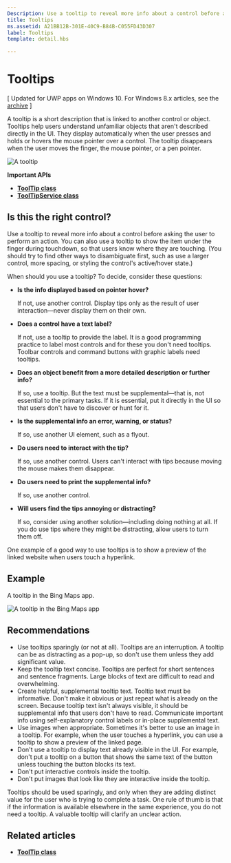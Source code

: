 ```yaml
---
Description: Use a tooltip to reveal more info about a control before asking the user to perform an action.
title: Tooltips
ms.assetid: A21BB12B-301E-40C9-B84B-C055FD43D307
label: Tooltips
template: detail.hbs

---
```


# Tooltips

\[ Updated for UWP apps on Windows 10. For Windows 8.x articles, see the [archive](http://go.microsoft.com/fwlink/p/?linkid=619132) \]

A tooltip is a short description that is linked to another control or object. Tooltips help users understand unfamiliar objects that aren't described directly in the UI. They display automatically when the user presses and holds or hovers the mouse pointer over a control. The tooltip disappears when the user moves the finger, the mouse pointer, or a pen pointer.

![A tooltip](images/controls/tool-tip.png)

**Important APIs**

-   [**ToolTip class**](https://msdn.microsoft.com/library/windows/apps/br227608)
-   [**ToolTipService class**](https://msdn.microsoft.com/library/windows/apps/windows.ui.xaml.controls.tooltipservice)

## Is this the right control?

Use a tooltip to reveal more info about a control before asking the user to perform an action. You can also use a tooltip to show the item under the finger during touchdown, so that users know where they are touching. (You should try to find other ways to disambiguate first, such as use a larger control, more spacing, or styling the control's active/hover state.)

When should you use a tooltip? To decide, consider these questions:

-   **Is the info displayed based on pointer hover?**

    If not, use another control. Display tips only as the result of user interaction—never display them on their own.

-   **Does a control have a text label?**

    If not, use a tooltip to provide the label. It is a good programming practice to label most controls and for these you don't need tooltips. Toolbar controls and command buttons with graphic labels need tooltips.

-   **Does an object benefit from a more detailed description or further info?**

    If so, use a tooltip. But the text must be supplemental—that is, not essential to the primary tasks. If it is essential, put it directly in the UI so that users don't have to discover or hunt for it.

-   **Is the supplemental info an error, warning, or status?**

    If so, use another UI element, such as a flyout.

-   **Do users need to interact with the tip?**

    If so, use another control. Users can't interact with tips because moving the mouse makes them disappear.

-   **Do users need to print the supplemental info?**

    If so, use another control.

-   **Will users find the tips annoying or distracting?**

    If so, consider using another solution—including doing nothing at all. If you do use tips where they might be distracting, allow users to turn them off.

One example of a good way to use tooltips is to show a preview of the linked website when users touch a hyperlink.

## Example

A tooltip in the Bing Maps app.

![A tooltip in the Bing Maps app](images/control-examples/tool-tip-maps.png)

## Recommendations

-   Use tooltips sparingly (or not at all). Tooltips are an interruption. A tooltip can be as distracting as a pop-up, so don't use them unless they add significant value.
-   Keep the tooltip text concise. Tooltips are perfect for short sentences and sentence fragments. Large blocks of text are difficult to read and overwhelming.
-   Create helpful, supplemental tooltip text. Tooltip text must be informative. Don't make it obvious or just repeat what is already on the screen. Because tooltip text isn't always visible, it should be supplemental info that users don't have to read. Communicate important info using self-explanatory control labels or in-place supplemental text.
-   Use images when appropriate. Sometimes it's better to use an image in a tooltip. For example, when the user touches a hyperlink, you can use a tooltip to show a preview of the linked page.
-   Don't use a tooltip to display text already visible in the UI. For example, don't put a tooltip on a button that shows the same text of the button unless touching the button blocks its text.
-   Don't put interactive controls inside the tooltip.
-   Don't put images that look like they are interactive inside the tooltip.

Tooltips should be used sparingly, and only when they are adding distinct value for the user who is trying to complete a task. One rule of thumb is that if the information is available elsewhere in the same experience, you do not need a tooltip. A valuable tooltip will clarify an unclear action.


## Related articles

* [**ToolTip class**](https://msdn.microsoft.com/library/windows/apps/br227608)
